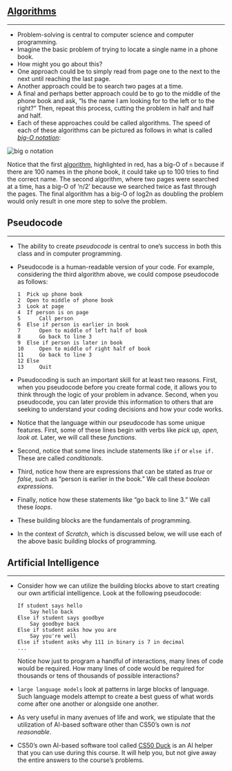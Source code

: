 ## [Algorithms](Week%203%20-%20Algorithms.md)
---
*   Problem-solving is central to computer science and computer programming.
*   Imagine the basic problem of trying to locate a single name in a phone book.
*   How might you go about this?
*   One approach could be to simply read from page one to the next to the next until reaching the last page.
*   Another approach could be to search two pages at a time.
*   A final and perhaps better approach could be to go to the middle of the phone book and ask, “Is the name I am looking for to the left or to the right?” Then, repeat this process, cutting the problem in half and half and half.
*   Each of these approaches could be called algorithms. The speed of each of these algorithms can be pictured as follows in what is called [_big-O notation_](Big%20O,%20Ω%20and%20Θ%20notations.md):

![big o notation](cs50Week0Slide141.png "big o notation")

Notice that the first [algorithm](Week%203%20-%20Algorithms.md), highlighted in red, has a big-O of `n` because if there are 100 names in the phone book, it could take up to 100 tries to find the correct name. The second algorithm, where two pages were searched at a time, has a big-O of ‘n/2’ because we searched twice as fast through the pages. The final algorithm has a big-O of log2n as doubling the problem would only result in one more step to solve the problem.

## Pseudocode
---
*   The ability to create _pseudocode_ is central to one’s success in both this class and in computer programming.
*   Pseudocode is a human-readable version of your code. For example, considering the third algorithm above, we could compose pseudocode as follows:
    
        1  Pick up phone book
        2  Open to middle of phone book
        3  Look at page
        4  If person is on page
        5      Call person
        6  Else if person is earlier in book
        7      Open to middle of left half of book
        8      Go back to line 3
        9  Else if person is later in book
        10     Open to middle of right half of book
        11     Go back to line 3
        12 Else
        13     Quit
    
*   Pseudocoding is such an important skill for at least two reasons. First, when you pseudocode before you create formal code, it allows you to think through the logic of your problem in advance. Second, when you pseudocode, you can later provide this information to others that are seeking to understand your coding decisions and how your code works.
*   Notice that the language within our pseudocode has some unique features. First, some of these lines begin with verbs like _pick up,_ _open,_ _look at._ Later, we will call these _functions_.
*   Second, notice that some lines include statements like `if` or `else if.` These are called _conditionals_.
*   Third, notice how there are expressions that can be stated as _true_ or _false,_ such as “person is earlier in the book.” We call these _boolean expressions_.
*   Finally, notice how these statements like “go back to line 3.” We call these _loops_.
*   These building blocks are the fundamentals of programming.
*   In the context of _Scratch_, which is discussed below, we will use each of the above basic building blocks of programming.
## Artificial Intelligence
---
*   Consider how we can utilize the building blocks above to start creating our own artificial intelligence. Look at the following pseudocode:
    
        If student says hello
            Say hello back
        Else if student says goodbye
            Say goodbye back
        Else if student asks how you are
            Say you're well
        Else if student asks why 111 in binary is 7 in decimal
        ...
    
    Notice how just to program a handful of interactions, many lines of code would be required. How many lines of code would be required for thousands or tens of thousands of possible interactions?
    
*   `large language models` look at patterns in large blocks of language. Such language models attempt to create a best guess of what words come after one another or alongside one another.
*   As very useful in many avenues of life and work, we stipulate that the utilization of AI-based software other than CS50’s own is _not reasonable_.
*   CS50’s own AI-based software tool called [CS50 Duck](https://cs50.ai) is an AI helper that you can use during this course. It will help you, but not give away the entire answers to the course’s problems.